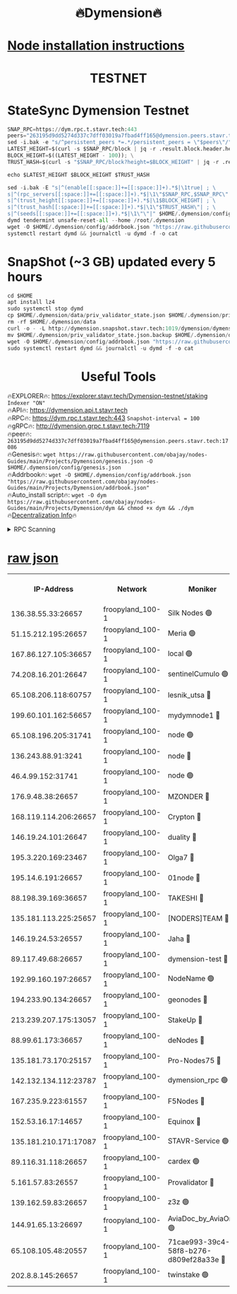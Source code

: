 <h1 align="center"> 🔥Dymension🔥</h1>

[Node installation instructions](https://github.com/obajay/nodes-Guides/tree/main/Projects/Dymension)
=

<h1 align="center"> TESTNET</h1>

# StateSync Dymension Testnet
```python
SNAP_RPC=https://dym.rpc.t.stavr.tech:443
peers="263195d9dd5274d337c7dff03019a7fbad4ff165@dymension.peers.stavr.tech:17086"
sed -i.bak -e "s/^persistent_peers *=.*/persistent_peers = \"$peers\"/" $HOME/.dymension/config/config.toml
LATEST_HEIGHT=$(curl -s $SNAP_RPC/block | jq -r .result.block.header.height); \
BLOCK_HEIGHT=$((LATEST_HEIGHT - 100)); \
TRUST_HASH=$(curl -s "$SNAP_RPC/block?height=$BLOCK_HEIGHT" | jq -r .result.block_id.hash)

echo $LATEST_HEIGHT $BLOCK_HEIGHT $TRUST_HASH

sed -i.bak -E "s|^(enable[[:space:]]+=[[:space:]]+).*$|\1true| ; \
s|^(rpc_servers[[:space:]]+=[[:space:]]+).*$|\1\"$SNAP_RPC,$SNAP_RPC\"| ; \
s|^(trust_height[[:space:]]+=[[:space:]]+).*$|\1$BLOCK_HEIGHT| ; \
s|^(trust_hash[[:space:]]+=[[:space:]]+).*$|\1\"$TRUST_HASH\"| ; \
s|^(seeds[[:space:]]+=[[:space:]]+).*$|\1\"\"|" $HOME/.dymension/config/config.toml
dymd tendermint unsafe-reset-all --home /root/.dymension
wget -O $HOME/.dymension/config/addrbook.json "https://raw.githubusercontent.com/obajay/nodes-Guides/main/Projects/Dymension/addrbook.json"
systemctl restart dymd && journalctl -u dymd -f -o cat

```
# SnapShot (~3 GB) updated every 5 hours
```python
cd $HOME
apt install lz4
sudo systemctl stop dymd
cp $HOME/.dymension/data/priv_validator_state.json $HOME/.dymension/priv_validator_state.json.backup
rm -rf $HOME/.dymension/data
curl -o - -L http://dymension.snapshot.stavr.tech:1019/dymension/dymension-snap.tar.lz4 | lz4 -c -d - | tar -x -C $HOME/.dymension --strip-components 2
mv $HOME/.dymension/priv_validator_state.json.backup $HOME/.dymension/data/priv_validator_state.json
wget -O $HOME/.dymension/config/addrbook.json "https://raw.githubusercontent.com/obajay/nodes-Guides/main/Projects/Dymension/addrbook.json"
sudo systemctl restart dymd && journalctl -u dymd -f -o cat
```

 <h1 align="center"> Useful Tools</h1>

🔥EXPLORER🔥:     https://explorer.stavr.tech/Dymension-testnet/staking        `Indexer "ON"` \
🔥API🔥:          https://dymension.api.t.stavr.tech \
🔥RPC🔥:          https://dym.rpc.t.stavr.tech:443                  `Snapshot-interval = 100` \
🔥gRPC🔥:         http://dymension.grpc.t.stavr.tech:7119 \
🔥peer🔥:         `263195d9dd5274d337c7dff03019a7fbad4ff165@dymension.peers.stavr.tech:17086` \
🔥Genesis🔥:     ```wget https://raw.githubusercontent.com/obajay/nodes-Guides/main/Projects/Dymension/genesis.json -O $HOME/.dymension/config/genesis.json``` \
🔥Addrbook🔥:    ```wget -O $HOME/.dymension/config/addrbook.json "https://raw.githubusercontent.com/obajay/nodes-Guides/main/Projects/Dymension/addrbook.json"``` \
🔥Auto_install script🔥: ```wget -O dym https://raw.githubusercontent.com/obajay/nodes-Guides/main/Projects/Dymension/dym && chmod +x dym && ./dym``` \
🔥[Decentralization Info](https://github.com/obajay/StateSync-snapshots/tree/main/Projects/Dymension/Decentralization)🔥


<details>
<summary>RPC Scanning</summary>

<h2 align="center"> We scan nodes in real time every 4 hours. And we provide the final result of RPC endpoints.
We cannot influence the operation of these nodes in any way. </h2>


```python
If Voting Power is higher than 0 --> then the Node is a validator of the network and may be subject to attack and be a potential threat to the chain.
```
```python
We marked such validators with a red symbol
```

</details>

[raw json](https://rpc-check.dymt.stavr.tech/dymt/rpc-dymt-result.json)
=


<table><tr><th>IP-Address</th><th>Network</th><th>Moniker</th><th>Latest Block Height</th><th>Earliest Block Height</th><th>Catching Up</th><th>Tx Index</th><th>Voting Power</th><th>Scan Time</th></tr><tr><td>136.38.55.33:26657</td><td>froopyland_100-1</td><td>Silk Nodes 🟢</td><td>2391321</td><td>1</td><td>False</td><td>on</td><td>0</td><td>2024-02-01T21:17:10.958476764UTC</td></tr><tr><td>51.15.212.195:26657</td><td>froopyland_100-1</td><td>Meria 🟢</td><td>1651535</td><td>1238063</td><td>False</td><td>on</td><td>0</td><td>2024-02-01T21:15:50.376300518UTC</td></tr><tr><td>167.86.127.105:36657</td><td>froopyland_100-1</td><td>local 🟢</td><td>1651535</td><td>1318001</td><td>False</td><td>off</td><td>0</td><td>2024-02-01T21:17:10.060498090UTC</td></tr><tr><td>74.208.16.201:26647</td><td>froopyland_100-1</td><td>sentinelCumulo 🟢</td><td>2391308</td><td>1652923</td><td>False</td><td>on</td><td>0</td><td>2024-02-01T21:15:54.506065374UTC</td></tr><tr><td>65.108.206.118:60757</td><td>froopyland_100-1</td><td>lesnik_utsa 🔴</td><td>2391312</td><td>1652923</td><td>False</td><td>on</td><td>1</td><td>2024-02-01T21:16:19.256373222UTC</td></tr><tr><td>199.60.101.162:56657</td><td>froopyland_100-1</td><td>mydymnode1 🔴</td><td>2391312</td><td>1652923</td><td>False</td><td>off</td><td>3</td><td>2024-02-01T21:16:20.045852907UTC</td></tr><tr><td>65.108.196.205:31741</td><td>froopyland_100-1</td><td>node 🟢</td><td>2391317</td><td>1652923</td><td>False</td><td>on</td><td>0</td><td>2024-02-01T21:16:45.824331111UTC</td></tr><tr><td>136.243.88.91:3241</td><td>froopyland_100-1</td><td>node 🔴</td><td>2391318</td><td>1652923</td><td>False</td><td>on</td><td>1</td><td>2024-02-01T21:16:54.207613677UTC</td></tr><tr><td>46.4.99.152:31741</td><td>froopyland_100-1</td><td>node 🟢</td><td>2391318</td><td>1652923</td><td>False</td><td>on</td><td>0</td><td>2024-02-01T21:16:56.584206580UTC</td></tr><tr><td>176.9.48.38:26657</td><td>froopyland_100-1</td><td>MZONDER 🔴</td><td>2391320</td><td>1652923</td><td>False</td><td>on</td><td>1</td><td>2024-02-01T21:17:05.103919179UTC</td></tr><tr><td>168.119.114.206:26657</td><td>froopyland_100-1</td><td>Crypton 🔴</td><td>2391322</td><td>1652923</td><td>False</td><td>off</td><td>1</td><td>2024-02-01T21:17:15.956744343UTC</td></tr><tr><td>146.19.24.101:26647</td><td>froopyland_100-1</td><td>duality 🔴</td><td>2391315</td><td>1655313</td><td>False</td><td>on</td><td>1</td><td>2024-02-01T21:16:38.224879443UTC</td></tr><tr><td>195.3.220.169:23467</td><td>froopyland_100-1</td><td>Olga7 🔴</td><td>2391320</td><td>1655313</td><td>False</td><td>on</td><td>1</td><td>2024-02-01T21:17:05.571591907UTC</td></tr><tr><td>195.14.6.191:26657</td><td>froopyland_100-1</td><td>01node 🔴</td><td>2391322</td><td>1655732</td><td>False</td><td>on</td><td>1</td><td>2024-02-01T21:17:15.686529498UTC</td></tr><tr><td>88.198.39.169:36657</td><td>froopyland_100-1</td><td>TAKESHI 🔴</td><td>2391309</td><td>1656584</td><td>False</td><td>on</td><td>1</td><td>2024-02-01T21:15:54.833794858UTC</td></tr><tr><td>135.181.113.225:25657</td><td>froopyland_100-1</td><td>[NODERS]TEAM 🔴</td><td>2391317</td><td>1656584</td><td>False</td><td>on</td><td>1</td><td>2024-02-01T21:16:48.917364506UTC</td></tr><tr><td>146.19.24.53:26557</td><td>froopyland_100-1</td><td>Jaha 🔴</td><td>2391318</td><td>1656584</td><td>False</td><td>off</td><td>1</td><td>2024-02-01T21:16:53.813567388UTC</td></tr><tr><td>89.117.49.68:26657</td><td>froopyland_100-1</td><td>dymension-test 🔴</td><td>2391322</td><td>1723012</td><td>False</td><td>on</td><td>1</td><td>2024-02-01T21:17:16.354188666UTC</td></tr><tr><td>192.99.160.197:26657</td><td>froopyland_100-1</td><td>NodeName 🟢</td><td>1829304</td><td>1826584</td><td>False</td><td>on</td><td>0</td><td>2024-02-01T21:17:21.449511089UTC</td></tr><tr><td>194.233.90.134:26657</td><td>froopyland_100-1</td><td>geonodes 🔴</td><td>2391315</td><td>2015001</td><td>False</td><td>on</td><td>1</td><td>2024-02-01T21:16:39.262737556UTC</td></tr><tr><td>213.239.207.175:13057</td><td>froopyland_100-1</td><td>StakeUp 🔴</td><td>2391323</td><td>2060558</td><td>False</td><td>off</td><td>1</td><td>2024-02-01T21:17:21.753629510UTC</td></tr><tr><td>88.99.61.173:36657</td><td>froopyland_100-1</td><td>deNodes 🔴</td><td>2391317</td><td>2077398</td><td>False</td><td>off</td><td>1</td><td>2024-02-01T21:16:46.131643750UTC</td></tr><tr><td>135.181.73.170:25157</td><td>froopyland_100-1</td><td>Pro-Nodes75 🔴</td><td>2391311</td><td>2091311</td><td>False</td><td>on</td><td>1</td><td>2024-02-01T21:16:08.639605472UTC</td></tr><tr><td>142.132.134.112:23787</td><td>froopyland_100-1</td><td>dymension_rpc 🟢</td><td>2391315</td><td>2091315</td><td>False</td><td>on</td><td>0</td><td>2024-02-01T21:16:37.430448068UTC</td></tr><tr><td>167.235.9.223:61557</td><td>froopyland_100-1</td><td>F5Nodes 🔴</td><td>2391313</td><td>2100380</td><td>False</td><td>off</td><td>1</td><td>2024-02-01T21:16:26.534305922UTC</td></tr><tr><td>152.53.16.17:14657</td><td>froopyland_100-1</td><td>Equinox 🔴</td><td>2391308</td><td>2169800</td><td>False</td><td>on</td><td>1</td><td>2024-02-01T21:15:53.582018247UTC</td></tr><tr><td>135.181.210.171:17087</td><td>froopyland_100-1</td><td>STAVR-Service 🟢</td><td>2391309</td><td>2225118</td><td>False</td><td>on</td><td>0</td><td>2024-02-01T21:16:01.329124955UTC</td></tr><tr><td>89.116.31.118:26657</td><td>froopyland_100-1</td><td>cardex 🟢</td><td>2391314</td><td>2339417</td><td>False</td><td>on</td><td>0</td><td>2024-02-01T21:16:33.041976366UTC</td></tr><tr><td>5.161.57.83:26557</td><td>froopyland_100-1</td><td>Provalidator 🔴</td><td>2391308</td><td>2339618</td><td>False</td><td>on</td><td>1</td><td>2024-02-01T21:15:51.137107361UTC</td></tr><tr><td>139.162.59.83:26657</td><td>froopyland_100-1</td><td>z3z 🟢</td><td>2391309</td><td>2374973</td><td>False</td><td>on</td><td>0</td><td>2024-02-01T21:15:58.221032318UTC</td></tr><tr><td>144.91.65.13:26697</td><td>froopyland_100-1</td><td>AviaDoc_by_AviaOne 🟢</td><td>2391293</td><td>2374973</td><td>False</td><td>on</td><td>0</td><td>2024-02-01T21:16:08.275096741UTC</td></tr><tr><td>65.108.105.48:20557</td><td>froopyland_100-1</td><td>71cae993-39c4-58f8-b276-d809ef28a33e 🔴</td><td>2391315</td><td>2382923</td><td>False</td><td>on</td><td>1</td><td>2024-02-01T21:16:37.835003775UTC</td></tr><tr><td>202.8.8.145:26657</td><td>froopyland_100-1</td><td>twinstake 🟢</td><td>2391318</td><td>2384116</td><td>False</td><td>off</td><td>0</td><td>2024-02-01T21:16:53.341606147UTC</td></tr></table>
